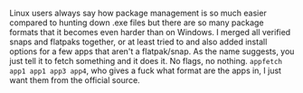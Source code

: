 Linux users always say how package management is so much easier compared to hunting down .exe files but there are so many package formats that it becomes even harder than on Windows. I merged all verified snaps and flatpaks together, or at least tried to and also added install options for a few apps that aren't a flatpak/snap.
As the name suggests, you just tell it to fetch something and it does it. No flags, no nothing.
`appfetch app1 app1 app3 app4`, who gives a fuck what format are the apps in, I just want them from the official source.
